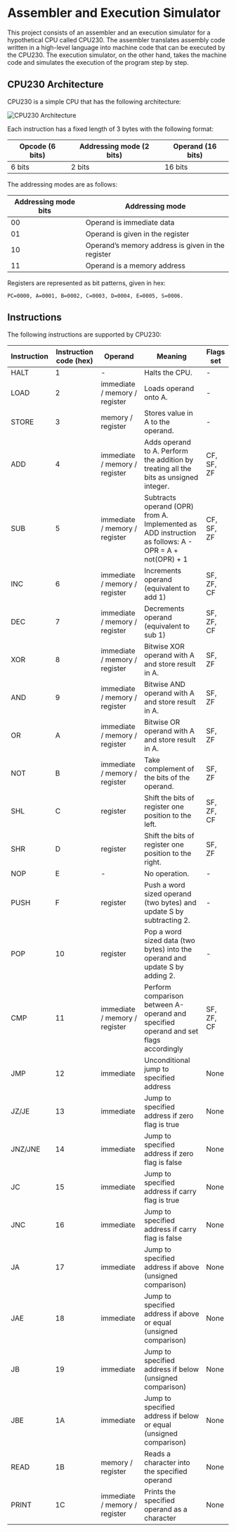 # Assembler and Execution Simulator

This project consists of an assembler and an execution simulator for a hypothetical CPU called CPU230. The assembler translates assembly code written in a high-level language into machine code that can be executed by the CPU230. The execution simulator, on the other hand, takes the machine code and simulates the execution of the program step by step.

## CPU230 Architecture

CPU230 is a simple CPU that has the following architecture:

![CPU230 Architecture](https://user-images.githubusercontent.com/64011660/233503805-ce59f428-9f36-45a1-a15a-012f1017f171.png)

Each instruction has a fixed length of 3 bytes with the following format:

| Opcode (6 bits) | Addressing mode (2 bits) | Operand (16 bits) |
| --- | --- | --- |
| 6 bits | 2 bits | 16 bits |

The addressing modes are as follows:

| Addressing mode bits | Addressing mode |
| --- | --- |
| 00 | Operand is immediate data |
| 01 | Operand is given in the register |
| 10 | Operand’s memory address is given in the register |
| 11 | Operand is a memory address |

Registers are represented as bit patterns, given in hex:

```
PC=0000, A=0001, B=0002, C=0003, D=0004, E=0005, S=0006.
```

## Instructions

The following instructions are supported by CPU230:

| Instruction | Instruction code (hex) | Operand | Meaning | Flags set |
| --- | --- | --- | --- | --- |
| HALT | 1 | - | Halts the CPU. | - |
| LOAD | 2 | immediate / memory / register | Loads operand onto A. | - |
| STORE | 3 | memory / register | Stores value in A to the operand. | - |
| ADD | 4 | immediate / memory / register | Adds operand to A. Perform the addition by treating all the bits as unsigned integer. | CF, SF, ZF |
| SUB | 5 | immediate / memory / register | Subtracts operand (OPR) from A. Implemented as ADD instruction as follows: A - OPR = A + not(OPR) + 1 | CF, SF, ZF |
| INC | 6 | immediate / memory / register | Increments operand (equivalent to add 1) | SF, ZF, CF |
| DEC | 7 | immediate / memory / register | Decrements operand (equivalent to sub 1) | SF, ZF, CF |
| XOR | 8 | immediate / memory / register | Bitwise XOR operand with A and store result in A. | SF, ZF |
| AND | 9 | immediate / memory / register | Bitwise AND operand with A and store result in A. | SF, ZF |
| OR | A | immediate / memory / register | Bitwise OR operand with A and store result in A. | SF, ZF |
| NOT | B | immediate / memory / register | Take complement of the bits of the operand. | SF, ZF |
| SHL | C | register | Shift the bits of register one position to the left. | SF, ZF, CF |
| SHR | D | register | Shift the bits of register one position to the right. | SF, ZF |
| NOP | E | - | No operation. | - |
| PUSH | F | register | Push a word sized operand (two bytes) and update S by subtracting 2. | - |
| POP | 10 | register | Pop a word sized data (two bytes) into the operand and update S by adding 2. | - |
| CMP | 11 | immediate / memory / register | Perform comparison between A-operand and specified operand and set flags accordingly | SF, ZF, CF |
| JMP | 12 | immediate | Unconditional jump to specified address | None |
| JZ/JE | 13 | immediate | Jump to specified address if zero flag is true | None |
| JNZ/JNE | 14 | immediate | Jump to specified address if zero flag is false | None |
| JC | 15 | immediate | Jump to specified address if carry flag is true | None |
| JNC | 16 | immediate | Jump to specified address if carry flag is false | None |
| JA | 17 | immediate | Jump to specified address if above (unsigned comparison) | None |
| JAE | 18 | immediate | Jump to specified address if above or equal (unsigned comparison) | None |
| JB | 19 | immediate | Jump to specified address if below (unsigned comparison) | None |
| JBE | 1A | immediate | Jump to specified address if below or equal (unsigned comparison) | None |
| READ | 1B | memory / register | Reads a character into the specified operand | None |
| PRINT | 1C | immediate / memory / register | Prints the specified operand as a character | None |
